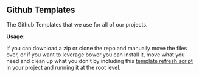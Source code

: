 ## Github Templates

The Github Templates that we use for all of our projects.

**Usage:**

If you can download a zip or clone the repo and manually move the files over, or if you want to leverage bower you can install it, move what you need and clean up what you don't by including this [template refresh script](./template_refresh.sh) in your project and running it at the root level.
